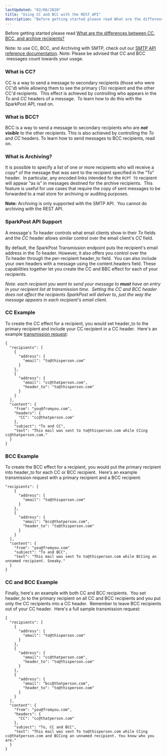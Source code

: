 ```yaml
---
lastUpdated: "02/06/2020"
title: "Using CC and BCC with the REST API"
description: "Before getting started please read What are the differences between CC BCC and archive recipients Note to use CC BCC and Archiving with SMTP check out our SMTP API reference documentation Note Please be advised that CC and BCC messages count towards your usage What is CC CC is a..."
---
```


Before getting started please read [What are the differences between CC, BCC, and archive recipients?](https://www.sparkpost.com/docs/faq/cc-bcc-archive-recipients/)

Note: to use CC, BCC, and Archiving with SMTP, check out our [SMTP API reference documentation](https://developers.sparkpost.com/api/#/reference/smtp-api).
Note: Please be advised that CC and BCC  messages count towards your usage.

### What is CC?

CC is a way to send a message to secondary recipients (those who were *CC'd*) while allowing them to see the primary (*To*) recipient and the other CC'd recipients.  This effect is achieved by controlling who appears in the *To* and *CC* headers of a message.  To learn how to do this with the SparkPost API, read on.

### What is BCC?

BCC is a way to send a message to secondary recipients who are ***not visible*** to the other recipients. This is also achieved by controlling the *To* and *CC* headers. To learn how to send messages to BCC recipients, read on.

### What is Archiving?

It is possible to specify a list of one or more recipients who will receive a copy* of the message that was sent to the recipient specified in the “To” header.  In particular, any encoded links intended for the `RCPT TO` recipient will appear “as is” in messages destined for the archive recipients.  This feature is useful for use cases that require the copy of sent messages to be forwarded to a mail store for archiving or auditing purposes.

**Note:** Archiving is only supported with the SMTP API.  You cannot do archiving with the REST API.

### SparkPost API Support

A message's *To* header controls what email clients show in their *To* fields and the *CC* header allows similar control over the email client's *CC* field.

By default, the SparkPost Transmission endpoint puts the recipient's email address in the *To* header. However, it also offers you control over the *To* header through the per-recipient header_to field.  You can also include your own headers with a message using the content.headers field. These capabilities together let you create the CC and BBC effect for each of your recipients.

*Note: each recipient you want to send your message to **must** have an entry in your recipient list at transmission time.  Setting the CC and BCC header does not affect the recipients SparkPost will deliver to, just the way the message appears in each recipient's email client.*


### CC Example

To create the CC effect for a recipient, you would set header_to to the primary recipient and include your CC recipient in a CC header.  Here's an example [transmission request](https://developers.sparkpost.com/api/#/reference/transmissions/create):
```
{
  "recipients": [
    {
      "address": {
        "email": "to@thisperson.com"
      }
    },
    {
      "address": {
        "email": "cc@thatperson.com",
        "header_to": "to@thisperson.com"
      }
    }
  ],
  "content": {
    "from": "you@fromyou.com",
    "headers": {
      "CC": "cc@thatperson.com"
    },
    "subject": "To and CC",
    "text": "This mail was sent to to@thisperson.com while CCing cc@thatperson.com."
  }
}
```

### BCC Example

To create the BCC effect for a recipient, you would put the primary recipient into header_to for each CC or BCC recipient.  Here's an example transmission request with a primary recipient and a BCC recipient:
```
"recipients": [
    {
      "address": {
        "email": "to@thisperson.com"
      }
    },
    {
      "address": {
        "email": "bcc@thatperson.com",
        "header_to": "to@thisperson.com"
      }
    }
  ],
  "content": {
    "from": "you@fromyou.com"
    "subject": "To and BCC",
    "text": "This mail was sent To to@thisperson.com while BCCing an unnamed recipient. Sneaky."
  }
}
```

### CC and BCC Example

Finally, here's an example with both CC and BCC recipients.  You set header_to to the primary recipient on all CC and BCC recipients and you put only the CC recipients into a CC header.  Remember to leave BCC recipients out of your CC header.  Here's a full sample transmission request:
```
{
  "recipients": [
    {
      "address": {
        "email": "to@thisperson.com"
      }
    },
    {
      "address": {
        "email": "cc@thatperson.com",
        "header_to": "to@thisperson.com"
      }
    },
    {
      "address": {
        "email": "bcc@thatperson.com",
        "header_to": "to@thisperson.com"
      }
    }
  ],
  "content": {
    "from": "you@fromyou.com",
    "headers": {
      "CC": "cc@thatperson.com"
    },
    "subject": "To, CC and BCC",
    "text": "This mail was sent To to@thisperson.com while CCing cc@thatperson.com and BCCing an unnamed recipient. You know who you are."
  }
}
```
